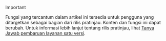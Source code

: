 > [!IMPORTANT]
> Fungsi yang tercantum dalam artikel ini tersedia untuk pengguna yang ditargetkan sebagai bagian dari rilis pratinjau. Konten dan fungsi ini dapat berubah. Untuk informasi lebih lanjut tentang rilis pratinjau, lihat [Tanya Jawab pembaruan layanan satu versi](https://docs.microsoft.com/dynamics365/unified-operations/fin-and-ops/get-started/one-version).
